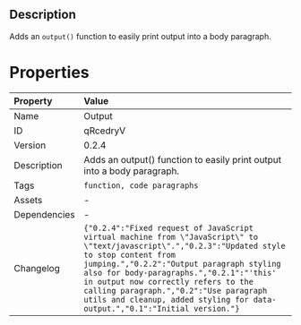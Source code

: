 <h2>Description</h2>Adds an <code>output()</code> function to easily print output into a body paragraph.

# Properties

| Property | Value |
| :--- | :--- |
| Name | Output |
| ID | qRcedryV |
| Version | 0.2.4 |
| Description | Adds an output() function to easily print output into a body paragraph. |
| Tags | `function, code paragraphs` |
| Assets | - |
| Dependencies | - |
| Changelog | `{"0.2.4":"Fixed request of JavaScript virtual machine from \"JavaScript\" to \"text/javascript\".","0.2.3":"Updated style to stop content from jumping.","0.2.2":"Output paragraph styling also for body-paragraphs.","0.2.1":"'this' in output now correctly refers to the calling paragraph.","0.2":"Use paragraph utils and cleanup, added styling for data-output.","0.1":"Initial version."}` |